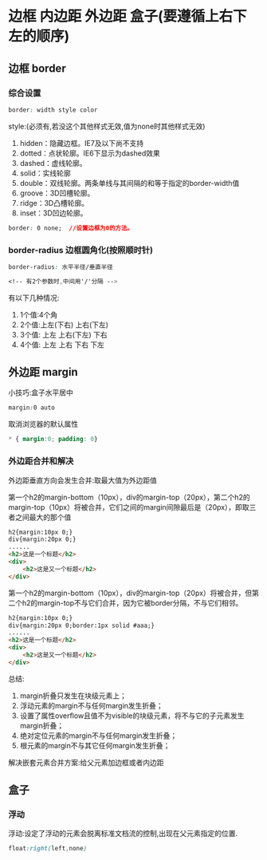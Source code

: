 # 边框 内边距 外边距 盒子(要遵循上右下左的顺序)

## 边框 border

### 综合设置

```css
border: width style color
```
style:(必须有,若没这个其他样式无效,值为none时其他样式无效)

1. hidden：隐藏边框。IE7及以下尚不支持
2. dotted：点状轮廓。IE6下显示为dashed效果
3. dashed：虚线轮廓。
4. solid：实线轮廓
5. double：双线轮廓。两条单线与其间隔的和等于指定的border-width值
6. groove：3D凹槽轮廓。
7. ridge：3D凸槽轮廓。
8. inset：3D凹边轮廓。

```css
border: 0 none;  //设置边框为0的方法。
```

### border-radius  边框圆角化(按照顺时针)

```css
border-radius: 水平半径/垂直半径

<!-- 有2个参数时,中间用'/'分隔 -->
```
有以下几种情况:

1. 1个值:4个角
2. 2个值:上左(下右) 上右(下左)
3. 3个值: 上左  上右(下左) 下右
4. 4个值: 上左  上右  下右 下左


## 外边距 margin

小技巧:盒子水平居中
```css
margin:0 auto 
```
取消浏览器的默认属性
```css
* { margin:0; padding: 0}
```

### 外边距合并和解决

外边距垂直方向会发生合并:取最大值为外边距值

第一个h2的margin-bottom（10px），div的margin-top（20px），第二个h2的margin-top（10px）将被合并，它们之间的margin间隙最后是（20px），即取三者之间最大的那个值
```html
h2{margin:10px 0;}
div{margin:20px 0;}
......
<h2>这是一个标题</h2>
<div>
	<h2>这是又一个标题</h2>
</div>
```

第一个h2的margin-bottom（10px），div的margin-top（20px）将被合并，但第二个h2的margin-top不与它们合并，因为它被border分隔，不与它们相邻。

```html
h2{margin:10px 0;}
div{margin:20px 0;border:1px solid #aaa;}
......
<h2>这是一个标题</h2>
<div>
	<h2>这是又一个标题</h2>
</div>
```

总结:
1. margin折叠只发生在块级元素上；
2. 浮动元素的margin不与任何margin发生折叠；
3. 设置了属性overflow且值不为visible的块级元素，将不与它的子元素发生margin折叠；
4. 绝对定位元素的margin不与任何margin发生折叠；
5. 根元素的margin不与其它任何margin发生折叠；

解决嵌套元素合并方案:给父元素加边框或者内边距

## 盒子

### 浮动

浮动:设定了浮动的元素会脱离标准文档流的控制,出现在父元素指定的位置.

```css
float:right(left,none)
```
